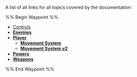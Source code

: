 A list of all links for all topics covered by the documentation:

%% Begin Waypoint %%
- [Controls](<./Controls.md>)
- **[Enemies](<./Enemies/Enemies.md>)**
- **[Player](<./Player/Player.md>)**
	- **[Movement System](<./Player/Movement System/Movement System.md>)**
	- **[Movement System v2](<./Player/Movement System v2/Movement System v2.md>)**
- **[Powers](<./Powers/Powers.md>)**
- **[Weapons](<./Weapons/Weapons.md>)**

%% End Waypoint %%

